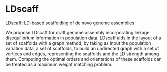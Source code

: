 # LDscaff
LDscaff: LD-based scaffolding of de novo genome assemblies


We propose LDscaff for draft genome assembly incorporating linkage disequilibrium information in population data. LDscaff aids in the layout of a set of scaffolds with a graph method, by taking as input the population variation data, a set of scaffolds, to build an undirected graph with a set of vertices and edges, representing the scaffolds and the LD strength among them. Computing the optimal orders and orientations of these scaffolds can be treated as a maximum weight matching problem. 

